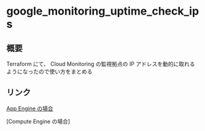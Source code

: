 # google_monitoring_uptime_check_ips

## 概要

Terraform にて、 Cloud Monitoring の監視拠点の IP アドレスを動的に取れるようになったので使い方をまとめる

## リンク

[App Engine の場合](./README.ja.md)

[Compute Engine の場合]
